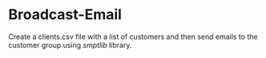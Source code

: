 # Broadcast-Email
Create a clients.csv file with a list of customers and then send emails to the customer group using _smptlib_ library.
